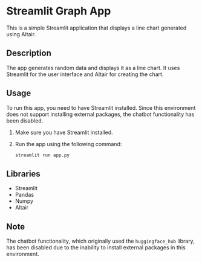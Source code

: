 # Streamlit Graph App

This is a simple Streamlit application that displays a line chart generated using Altair.

## Description

The app generates random data and displays it as a line chart. It uses Streamlit for the user interface and Altair for creating the chart.

## Usage

To run this app, you need to have Streamlit installed. Since this environment does not support installing external packages, the chatbot functionality has been disabled.

1.  Make sure you have Streamlit installed.
2.  Run the app using the following command:

    ```bash
    streamlit run app.py
    ```

## Libraries

*   Streamlit
*   Pandas
*   Numpy
*   Altair

## Note

The chatbot functionality, which originally used the `huggingface_hub` library, has been disabled due to the inability to install external packages in this environment.
